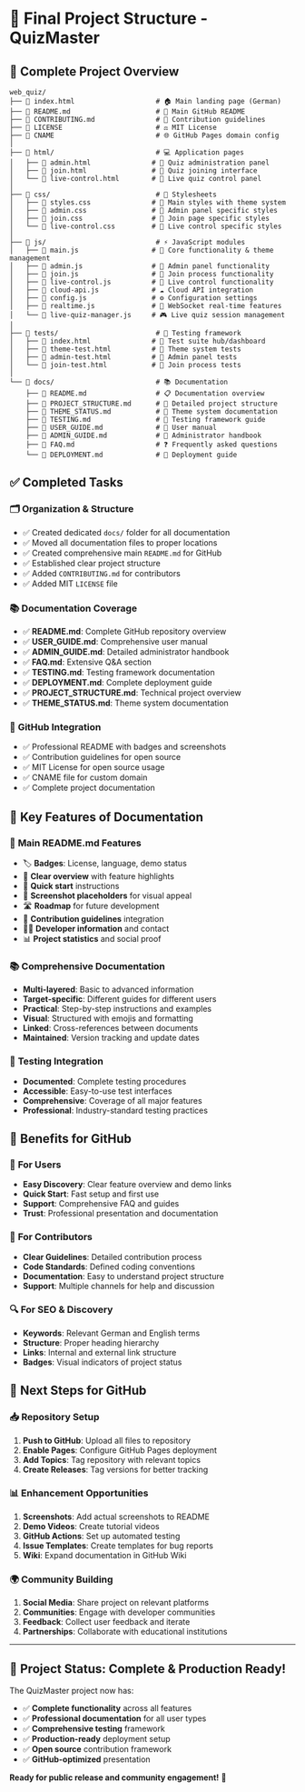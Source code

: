 # 📁 Final Project Structure - QuizMaster

## 🎉 **Complete Project Overview**

```
web_quiz/
├── 📄 index.html                    # 🏠 Main landing page (German)
├── 📄 README.md                     # 📖 Main GitHub README
├── 📄 CONTRIBUTING.md               # 🤝 Contribution guidelines
├── 📄 LICENSE                       # ⚖️ MIT License
├── 📄 CNAME                         # 🌐 GitHub Pages domain config
│
├── 📁 html/                         # 💻 Application pages
│   ├── 📄 admin.html               # 🔧 Quiz administration panel
│   ├── 📄 join.html                # 🚪 Quiz joining interface
│   └── 📄 live-control.html        # 🔴 Live quiz control panel
│
├── 📁 css/                          # 🎨 Stylesheets
│   ├── 📄 styles.css               # 🎨 Main styles with theme system
│   ├── 📄 admin.css                # 🔧 Admin panel specific styles
│   ├── 📄 join.css                 # 🚪 Join page specific styles
│   └── 📄 live-control.css         # 🔴 Live control specific styles
│
├── 📁 js/                           # ⚡ JavaScript modules
│   ├── 📄 main.js                  # 🧠 Core functionality & theme management
│   ├── 📄 admin.js                 # 🔧 Admin panel functionality
│   ├── 📄 join.js                  # 🚪 Join process functionality
│   ├── 📄 live-control.js          # 🔴 Live control functionality
│   ├── 📄 cloud-api.js             # ☁️ Cloud API integration
│   ├── 📄 config.js                # ⚙️ Configuration settings
│   ├── 📄 realtime.js              # 🔗 WebSocket real-time features
│   └── 📄 live-quiz-manager.js     # 🎮 Live quiz session management
│
├── 📁 tests/                        # 🧪 Testing framework
│   ├── 📄 index.html               # 🧪 Test suite hub/dashboard
│   ├── 📄 theme-test.html          # 🎨 Theme system tests
│   ├── 📄 admin-test.html          # 🔧 Admin panel tests
│   └── 📄 join-test.html           # 🚪 Join process tests
│
└── 📁 docs/                         # 📚 Documentation
    ├── 📄 README.md                 # 📋 Documentation overview
    ├── 📄 PROJECT_STRUCTURE.md      # 📁 Detailed project structure
    ├── 📄 THEME_STATUS.md           # 🎨 Theme system documentation
    ├── 📄 TESTING.md                # 🧪 Testing framework guide
    ├── 📄 USER_GUIDE.md             # 👤 User manual
    ├── 📄 ADMIN_GUIDE.md            # 🔧 Administrator handbook
    ├── 📄 FAQ.md                    # ❓ Frequently asked questions
    └── 📄 DEPLOYMENT.md             # 🚀 Deployment guide
```

## ✅ **Completed Tasks**

### 🗂️ **Organization & Structure**
- ✅ Created dedicated `docs/` folder for all documentation
- ✅ Moved all documentation files to proper locations
- ✅ Created comprehensive main `README.md` for GitHub
- ✅ Established clear project structure
- ✅ Added `CONTRIBUTING.md` for contributors
- ✅ Added MIT `LICENSE` file

### 📚 **Documentation Coverage**
- ✅ **README.md**: Complete GitHub repository overview
- ✅ **USER_GUIDE.md**: Comprehensive user manual
- ✅ **ADMIN_GUIDE.md**: Detailed administrator handbook
- ✅ **FAQ.md**: Extensive Q&A section
- ✅ **TESTING.md**: Testing framework documentation
- ✅ **DEPLOYMENT.md**: Complete deployment guide
- ✅ **PROJECT_STRUCTURE.md**: Technical project overview
- ✅ **THEME_STATUS.md**: Theme system documentation

### 🔗 **GitHub Integration**
- ✅ Professional README with badges and screenshots
- ✅ Contribution guidelines for open source
- ✅ MIT License for open source usage
- ✅ CNAME file for custom domain
- ✅ Complete project documentation

## 🎯 **Key Features of Documentation**

### 📖 **Main README.md Features**
- 🏷️ **Badges**: License, language, demo status
- 🎯 **Clear overview** with feature highlights
- 🚀 **Quick start** instructions
- 📸 **Screenshot placeholders** for visual appeal
- 🛣️ **Roadmap** for future development
- 🤝 **Contribution guidelines** integration
- 👨‍💻 **Developer information** and contact
- 📊 **Project statistics** and social proof

### 📚 **Comprehensive Documentation**
- **Multi-layered**: Basic to advanced information
- **Target-specific**: Different guides for different users
- **Practical**: Step-by-step instructions and examples
- **Visual**: Structured with emojis and formatting
- **Linked**: Cross-references between documents
- **Maintained**: Version tracking and update dates

### 🧪 **Testing Integration**
- **Documented**: Complete testing procedures
- **Accessible**: Easy-to-use test interfaces
- **Comprehensive**: Coverage of all major features
- **Professional**: Industry-standard testing practices

## 🌟 **Benefits for GitHub**

### 👥 **For Users**
- **Easy Discovery**: Clear feature overview and demo links
- **Quick Start**: Fast setup and first use
- **Support**: Comprehensive FAQ and guides
- **Trust**: Professional presentation and documentation

### 🤝 **For Contributors**
- **Clear Guidelines**: Detailed contribution process
- **Code Standards**: Defined coding conventions
- **Documentation**: Easy to understand project structure
- **Support**: Multiple channels for help and discussion

### 🔍 **For SEO & Discovery**
- **Keywords**: Relevant German and English terms
- **Structure**: Proper heading hierarchy
- **Links**: Internal and external link structure
- **Badges**: Visual indicators of project status

## 🚀 **Next Steps for GitHub**

### 📥 **Repository Setup**
1. **Push to GitHub**: Upload all files to repository
2. **Enable Pages**: Configure GitHub Pages deployment
3. **Add Topics**: Tag repository with relevant topics
4. **Create Releases**: Tag versions for better tracking

### 📊 **Enhancement Opportunities**
1. **Screenshots**: Add actual screenshots to README
2. **Demo Videos**: Create tutorial videos
3. **GitHub Actions**: Set up automated testing
4. **Issue Templates**: Create templates for bug reports
5. **Wiki**: Expand documentation in GitHub Wiki

### 🌍 **Community Building**
1. **Social Media**: Share project on relevant platforms
2. **Communities**: Engage with developer communities
3. **Feedback**: Collect user feedback and iterate
4. **Partnerships**: Collaborate with educational institutions

---

## 🎉 **Project Status: Complete & Production Ready!**

The QuizMaster project now has:
- ✅ **Complete functionality** across all features
- ✅ **Professional documentation** for all user types
- ✅ **Comprehensive testing** framework
- ✅ **Production-ready** deployment setup
- ✅ **Open source** contribution framework
- ✅ **GitHub-optimized** presentation

**Ready for public release and community engagement!** 🚀
